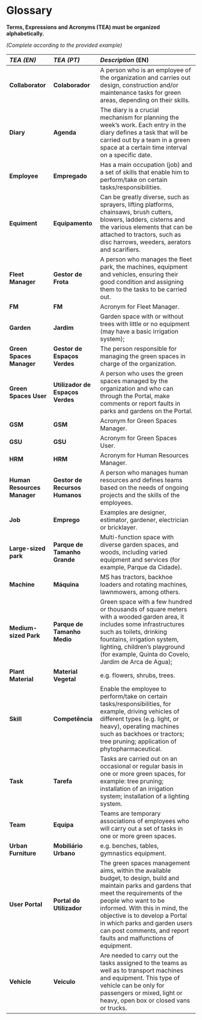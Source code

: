 # Glossary

**Terms, Expressions and Acronyms (TEA) must be organized alphabetically.**

_(Complete according to the provided example)_

| **_TEA (EN)_**              | **_TEA (PT)_**                   | **_Description_** (EN)                                                                                                                                                                                                                                                                                                                       |                                       
|:----------------------------|:---------------------------------|:---------------------------------------------------------------------------------------------------------------------------------------------------------------------------------------------------------------------------------------------------------------------------------------------------------------------------------------------|
| **Collaborator**            | **Colaborador**                  | A person who is an employee of the organization and carries out design, construction and/or maintenance tasks for green areas, depending on their skills.                                                                                                                                                                                    |
| **Diary**                   | **Agenda**                       | The diary is a crucial mechanism for planning the week’s work. Each entry in the diary defines a task that will be carried out by a team in a green space at a certain time interval on a specific date.                                                                                                                                     |
| **Employee**                | **Empregado**                    | Has a main occupation (job) and a set of skills that enable him to perform/take on certain tasks/responsibilities.                                                                                                                                                                                                                           |
| **Equiment**                | **Equipamento**                  | Can be greatly diverse, such as sprayers, lifting platforms, chainsaws, brush cutters, blowers, ladders, cisterns and the various elements that can be attached to tractors, such as disc harrows, weeders, aerators and scarifiers.                                                                                                         |
| **Fleet Manager**           | **Gestor de Frota**              | A person who manages the fleet park, the machines, equipment and vehicles, ensuring their good condition and assigning them to the tasks to be carried out.                                                                                                                                                                                  |
| **FM**                      | **FM**                           | Acronym for Fleet Manager.                                                                                                                                                                                                                                                                                                                   |
| **Garden**                  | **Jardim**                       | Garden space with or without trees with little or no equipment (may have a basic irrigation system);                                                                                                                                                                                                                                         |
| **Green Spaces Manager**    | **Gestor de Espaços Verdes**     | The person responsible for managing the green spaces in charge of the organization.                                                                                                                                                                                                                                                          |
| **Green Spaces User**       | **Utilizador de Espaços Verdes** | A person who uses the green spaces managed by the organization and who can through the Portal, make comments or report faults in parks and gardens on the Portal.                                                                                                                                                                            |
| **GSM**                     | **GSM**                          | Acronym for Green Spaces Manager.                                                                                                                                                                                                                                                                                                            |
| **GSU**                     | **GSU**                          | Acronym for Green Spaces User.                                                                                                                                                                                                                                                                                                               |
| **HRM**                     | **HRM**                          | Acronym for Human Resources Manager.                                                                                                                                                                                                                                                                                                         |
| **Human Resources Manager** | **Gestor de Recursos Humanos**   | A person who manages human resources and defines teams based on the needs of ongoing projects and the skills of the employees.                                                                                                                                                                                                               |
| **Job**                     | **Emprego**                      | Examples are designer, estimator, gardener, electrician or bricklayer.                                                                                                                                                                                                                                                                       |
| **Large-sized park**        | **Parque de Tamanho Grande**     | Multi-function space with diverse garden spaces, and woods, including varied equipment and services (for example, Parque da Cidade).                                                                                                                                                                                                         |
| **Machine**                 | **Máquina**                      | MS has tractors, backhoe loaders and rotating machines, lawnmowers, among others.                                                                                                                                                                                                                                                            |
| **Medium-sized Park**       | **Parque de Tamanho Medio**      | Green space with a few hundred or thousands of square meters with a wooded garden area, it includes some infrastructures such as toilets, drinking fountains, irrigation system, lighting, children’s playground (for example, Quinta do Covelo, Jardim de Arca de Agua);                                                                    |
| **Plant Material**          | **Material Vegetal**             | e.g. flowers, shrubs, trees.                                                                                                                                                                                                                                                                                                                 |
| **Skill**                   | **Competência**                  | Enable the employee to perform/take on certain tasks/responsibilities, for example, driving vehicles of different types (e.g. light, or heavy), operating machines such as backhoes or tractors; tree pruning; application of phytopharmaceutical.                                                                                           |
| **Task**                    | **Tarefa**                       | Tasks are carried out on an occasional or regular basis in one or more green spaces, for example: tree pruning; installation of an irrigation system; installation of a lighting system.                                                                                                                                                     |
| **Team**                    | **Equipa**                       | Teams are temporary associations of employees who will carry out a set of tasks in one or more green spaces.                                                                                                                                                                                                                                 |
| **Urban Furniture**         | **Mobiliário Urbano**            | e.g. benches, tables, gymnastics equipment.                                                                                                                                                                                                                                                                                                  |
| **User Portal**             | **Portal do Utilizador**         | The green spaces management aims, within the available budget, to design, build and maintain parks and gardens that meet the requirements of the people who want to be informed. With this in mind, the objective is to develop a Portal in which parks and garden users can post comments, and report faults and malfunctions of equipment. |
| **Vehicle**                 | **Veiculo**                      | Are needed to carry out the tasks assigned to the teams as well as to transport machines and equipment. This type of vehicle can be only for passengers or mixed, light or heavy, open box or closed vans or trucks.                                                                                                                         |






